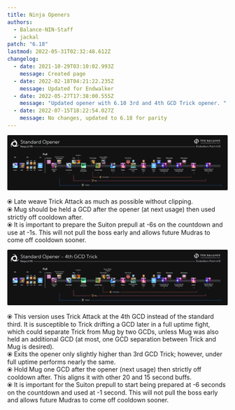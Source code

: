 ```yaml
---
title: Ninja Openers
authors:
  - Balance-NIN-Staff
  - jackal
patch: "6.18"
lastmod: 2022-05-31T02:32:48.612Z
changelog:
  - date: 2021-10-29T03:10:02.993Z
    message: Created page
  - date: 2022-02-18T04:21:22.235Z
    message: Updated for Endwalker
  - date: 2022-05-27T17:38:00.555Z
    message: "Updated opener with 6.10 3rd and 4th GCD Trick opener. "
  - date: 2022-07-15T18:22:54.027Z
    message: No changes, updated to 6.18 for parity
---
```

![Ninja standard opener graphic. ](/img/jobs/nin/earlymug3.png "Ninja Standard Opener")

⦿ Late weave Trick Attack as much as possible without clipping. \
⦿ Mug should be held a GCD after the opener (at next usage) then used strictly off cooldown after.\
⦿ It is important to prepare the Suiton prepull at -6s on the countdown and use at -1s. This will not pull the boss early and allows future Mudras to come off cooldown sooner.

![](/img/jobs/nin/4th-gcd.png)

⦿ This version uses Trick Attack at the 4th GCD instead of the standard third. It is susceptible to Trick drifting a GCD later in a full uptime fight, which could separate Trick from Mug by two GCDs, unless Mug was also held an additional GCD (at most, one GCD separation between Trick and Mug is desired).\
⦿ Exits the opener only slightly higher than 3rd GCD Trick; however, under full uptime performs nearly the same.\
⦿ Hold Mug one GCD after the opener (next usage) then strictly off cooldown after. This aligns it with other 20 and 15 second buffs.\
⦿ It is important for the Suiton prepull to start being prepared at -6 seconds on the countdown and used at -1 second. This will not pull the boss early and allows future Mudras to come off cooldown sooner.